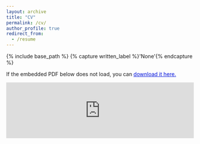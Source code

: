 ```yaml
---
layout: archive
title: "CV"
permalink: /cv/
author_profile: true
redirect_from:
  - /resume
---
```




{% include base_path %}
{% capture written_label %}'None'{% endcapture %}

If the embedded PDF below does not load, you can <a href="https://github.com/SajadEydivandi/SajadEydivandi.github.io/blob/master/files/cv.pdf" style="color: #0011DB; text-decoration: underline;">download it here.</a>
<br/>

<embed src="https://github.com/SajadEydivandi/SajadEydivandi.github.io/blob/master/files/cv.pdf" type="application/pdf" width="100%" />
